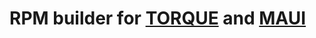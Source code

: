 # RPM builder for [TORQUE][t] and [MAUI][m]

[t]: http://www.adaptivecomputing.com/products/open-source/torque/
[m]: http://www.adaptivecomputing.com/products/open-source/maui/
